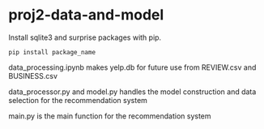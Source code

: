# proj2-data-and-model
Install sqlite3 and surprise packages with pip.
```
pip install package_name
```

data_processing.ipynb makes yelp.db for future use from REVIEW.csv and BUSINESS.csv

data_processor.py and model.py handles the model construction and data selection for the recommendation system 

main.py is the main function for the recommendation system 
